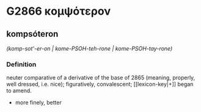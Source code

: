 # G2866 κομψότερον

## kompsóteron

_(komp-sot'-er-on | kome-PSOH-teh-rone | kome-PSOH-tay-rone)_

### Definition

neuter comparative of a derivative of the base of 2865 (meaning, properly, well dressed, i.e. nice); figuratively, convalescent; [[lexicon-key|+]] began to amend.

- more finely, better

